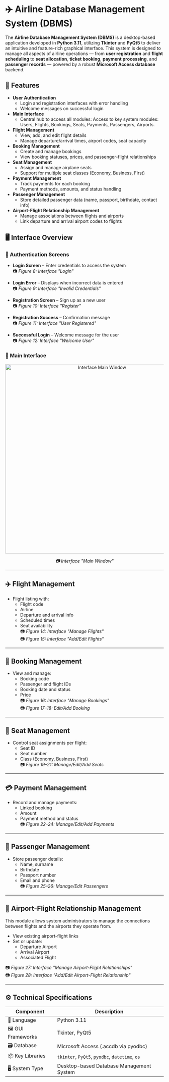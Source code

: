 # ✈️ Airline Database Management System (DBMS)

The **Airline Database Management System (DBMS)** is a desktop-based application developed in **Python 3.11**, utilizing **Tkinter** and **PyQt5** to deliver an intuitive and feature-rich graphical interface. This system is designed to manage all aspects of airline operations — from **user registration** and **flight scheduling** to **seat allocation**, **ticket booking**, **payment processing**, and **passenger records** — powered by a robust **Microsoft Access database** backend.

## 📌 Features

- **User Authentication**
  - Login and registration interfaces with error handling
  - Welcome messages on successful login
- **Main Interface**
  - Central hub to access all modules:
    Access to key system modules: Users, Flights, Bookings, Seats, Payments, Passengers, Airports.   
- **Flight Management**
  - View, add, and edit flight details
  - Manage departure/arrival times, airport codes, seat capacity
- **Booking Management**
  - Create and manage bookings
  - View booking statuses, prices, and passenger-flight relationships
- **Seat Management**
  - Assign and manage airplane seats
  - Support for multiple seat classes (Economy, Business, First)
- **Payment Management**
  - Track payments for each booking
  - Payment methods, amounts, and status handling
- **Passenger Management**
  - Store detailed passenger data (name, passport, birthdate, contact info)
- **Airport-Flight Relationship Management**
  - Manage associations between flights and airports
  - Link departure and arrival airport codes to flights

## 🖥️ Interface Overview

### 🔐 Authentication Screens
- **Login Screen** – Enter credentials to access the system  
  📷 *Figure 8: Interface "Login"*

- **Login Error** – Displays when incorrect data is entered  
  📷 *Figure 9: Interface "Invalid Credentials"*

- **Registration Screen** – Sign up as a new user  
  📷 *Figure 10: Interface "Register"*

- **Registration Success** – Confirmation message  
  📷 *Figure 11: Interface "User Registered"*

- **Successful Login** – Welcome message for the user  
  📷 *Figure 12: Interface "Welcome User"*

### 🧭 Main Interface

<div style="text-align: center;">
  <img src="https://github.com/user-attachments/assets/30690524-84ee-493b-bf9d-d14e200bf164" alt="Interface Main Window" width="600"/>
  <p style="text-align: center;"><em>📷 Interface "Main Window"</em></p>
</div>


---

## ✈️ Flight Management

- Flight listing with:
  - Flight code
  - Airline
  - Departure and arrival info
  - Scheduled times
  - Seat availability  
📷 *Figure 14: Interface "Manage Flights"*  
📷 *Figure 15: Interface "Add/Edit Flights"*

---

## 📑 Booking Management

- View and manage:
  - Booking code
  - Passenger and flight IDs
  - Booking date and status
  - Price  
📷 *Figure 16: Interface "Manage Bookings"*  
📷 *Figure 17–18: Edit/Add Booking*

---

## 💺 Seat Management

- Control seat assignments per flight:
  - Seat ID
  - Seat number
  - Class (Economy, Business, First)  
📷 *Figure 19–21: Manage/Edit/Add Seats*

---

## 💳 Payment Management

- Record and manage payments:
  - Linked booking
  - Amount
  - Payment method and status  
📷 *Figure 22–24: Manage/Edit/Add Payments*

---

## 👤 Passenger Management

- Store passenger details:
  - Name, surname
  - Birthdate
  - Passport number
  - Email and phone  
📷 *Figure 25–26: Manage/Edit Passengers*

---

## 🛫 Airport-Flight Relationship Management

This module allows system administrators to manage the connections between flights and the airports they operate from.

- View existing airport-flight links
- Set or update:
  - Departure Airport
  - Arrival Airport
  - Associated Flight

📷 *Figure 27: Interface "Manage Airport-Flight Relationships"*  
📷 *Figure 28: Interface "Add/Edit Airport-Flight Relationship"*

---

## ⚙️ Technical Specifications

| Component            | Description                        |
|----------------------|------------------------------------|
| 🐍 Language           | Python 3.11                        |
| 🖼 GUI Frameworks     | Tkinter, PyQt5                     |
| 🗃 Database           | Microsoft Access (.accdb via pyodbc) |
| 📦 Key Libraries      | `tkinter`, `PyQt5`, `pyodbc`, `datetime`, `os` |
| 🖥️ System Type        | Desktop-based Database Management System |
